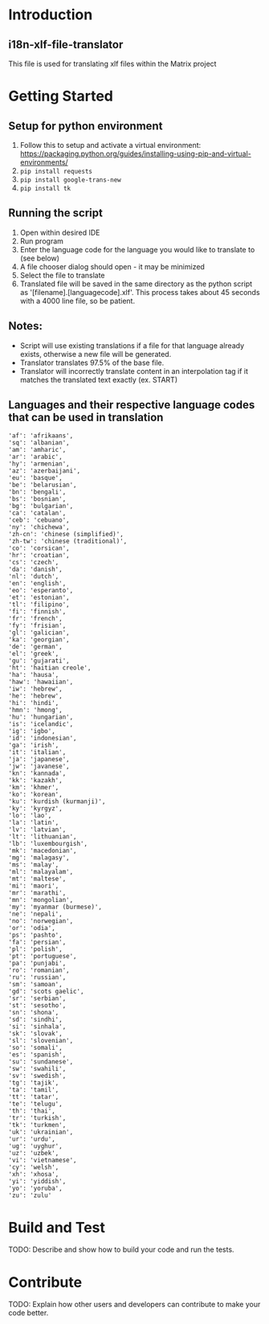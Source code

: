 # Introduction
## i18n-xlf-file-translator
This file is used for translating xlf files within the Matrix project

# Getting Started
## Setup for python environment
1. Follow this to setup and activate a virtual environment: https://packaging.python.org/guides/installing-using-pip-and-virtual-environments/
2. `pip install requests`
3. `pip install google-trans-new`
4. `pip install tk`

## Running the script
1. Open within desired IDE
2. Run program
3. Enter the language code for the language you would like to translate to (see below)
4. A file chooser dialog should open - it may be minimized
5. Select the file to translate
6. Translated file will be saved in the same directory as the python script as '[filename].[languagecode].xlf'. This process takes about 45 seconds with a 4000 line file, so be patient.

## Notes:
- Script will use existing translations if a file for that language already exists, otherwise a new file will be generated.
- Translator translates 97.5% of the base file.
- Translator will incorrectly translate content in an interpolation tag if it matches the translated text exactly (ex. START)

## Languages and their respective language codes that can be used in translation
    'af': 'afrikaans',
    'sq': 'albanian',
    'am': 'amharic',
    'ar': 'arabic',
    'hy': 'armenian',
    'az': 'azerbaijani',
    'eu': 'basque',
    'be': 'belarusian',
    'bn': 'bengali',
    'bs': 'bosnian',
    'bg': 'bulgarian',
    'ca': 'catalan',
    'ceb': 'cebuano',
    'ny': 'chichewa',
    'zh-cn': 'chinese (simplified)',
    'zh-tw': 'chinese (traditional)',
    'co': 'corsican',
    'hr': 'croatian',
    'cs': 'czech',
    'da': 'danish',
    'nl': 'dutch',
    'en': 'english',
    'eo': 'esperanto',
    'et': 'estonian',
    'tl': 'filipino',
    'fi': 'finnish',
    'fr': 'french',
    'fy': 'frisian',
    'gl': 'galician',
    'ka': 'georgian',
    'de': 'german',
    'el': 'greek',
    'gu': 'gujarati',
    'ht': 'haitian creole',
    'ha': 'hausa',
    'haw': 'hawaiian',
    'iw': 'hebrew',
    'he': 'hebrew',
    'hi': 'hindi',
    'hmn': 'hmong',
    'hu': 'hungarian',
    'is': 'icelandic',
    'ig': 'igbo',
    'id': 'indonesian',
    'ga': 'irish',
    'it': 'italian',
    'ja': 'japanese',
    'jw': 'javanese',
    'kn': 'kannada',
    'kk': 'kazakh',
    'km': 'khmer',
    'ko': 'korean',
    'ku': 'kurdish (kurmanji)',
    'ky': 'kyrgyz',
    'lo': 'lao',
    'la': 'latin',
    'lv': 'latvian',
    'lt': 'lithuanian',
    'lb': 'luxembourgish',
    'mk': 'macedonian',
    'mg': 'malagasy',
    'ms': 'malay',
    'ml': 'malayalam',
    'mt': 'maltese',
    'mi': 'maori',
    'mr': 'marathi',
    'mn': 'mongolian',
    'my': 'myanmar (burmese)',
    'ne': 'nepali',
    'no': 'norwegian',
    'or': 'odia',
    'ps': 'pashto',
    'fa': 'persian',
    'pl': 'polish',
    'pt': 'portuguese',
    'pa': 'punjabi',
    'ro': 'romanian',
    'ru': 'russian',
    'sm': 'samoan',
    'gd': 'scots gaelic',
    'sr': 'serbian',
    'st': 'sesotho',
    'sn': 'shona',
    'sd': 'sindhi',
    'si': 'sinhala',
    'sk': 'slovak',
    'sl': 'slovenian',
    'so': 'somali',
    'es': 'spanish',
    'su': 'sundanese',
    'sw': 'swahili',
    'sv': 'swedish',
    'tg': 'tajik',
    'ta': 'tamil',
    'tt': 'tatar',
    'te': 'telugu',
    'th': 'thai',
    'tr': 'turkish',
    'tk': 'turkmen',
    'uk': 'ukrainian',
    'ur': 'urdu',
    'ug': 'uyghur',
    'uz': 'uzbek',
    'vi': 'vietnamese',
    'cy': 'welsh',
    'xh': 'xhosa',
    'yi': 'yiddish',
    'yo': 'yoruba',
    'zu': 'zulu'

# Build and Test
TODO: Describe and show how to build your code and run the tests. 

# Contribute
TODO: Explain how other users and developers can contribute to make your code better. 